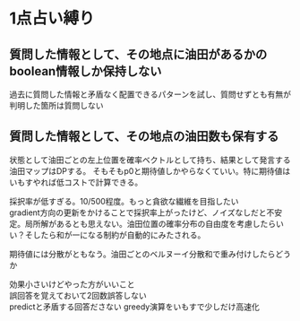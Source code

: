 # 1点占い縛り
## 質問した情報として、その地点に油田があるかのboolean情報しか保持しない
過去に質問した情報と矛盾なく配置できるパターンを試し、質問せずとも有無が判明した箇所は質問しない
## 質問した情報として、その地点の油田数も保有する
状態として油田ごとの左上位置を確率ベクトルとして持ち、結果として発言する油田マップはDPする。
そもそもp0と期待値しかやらなくていい。特に期待値はいもすやれば低コストで計算できる。

採択率が低すぎる。10/500程度。もっと貪欲な繊維を目指したい  
gradient方向の更新をかけることで採択率上がったけど、ノイズなしだと不安定。局所解があるとも思えない。油田位置の確率分布の自由度を考慮したらいい？そしたら和が一になる制約が自動的にみたされる。

期待値には分散がともなう。油田ごとのベルヌーイ分散和で重み付けしたらどうか

効果小さいけどやった方がいいこと  
誤回答を覚えておいて2回数誤答しない  
predictと矛盾する回答ださない
greedy演算をいもすで少しだけ高速化  

